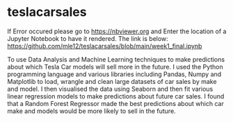 # teslacarsales

If Error occured please go to https://nbviewer.org and Enter the location of a Jupyter Notebook to have it rendered. The link is below:
https://github.com/mle12/teslacarsales/blob/main/week1_final.ipynb

 To use Data Analysis and Machine Learning techniques to make predictions about which Tesla Car models will sell more in the future. I used the Python programming language and various libraries including Pandas, Numpy and Matplotlib to load, wrangle and clean large datasets of car sales by make and model. I then visualised the data using Seaborn and then fit various linear regression models to make predictions about future car sales. I found that a Random Forest Regressor made the best predictions about which car make and models would be more likely to sell in the future. 

